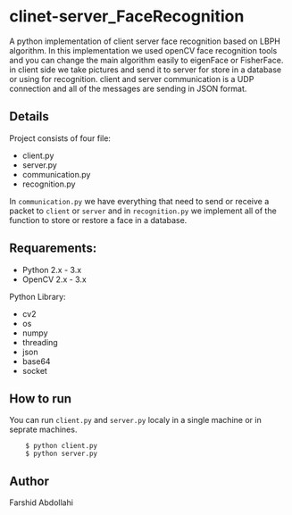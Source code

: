 # clinet-server_FaceRecognition
A python implementation of client server face recognition based on LBPH algorithm.
In this implementation we used openCV face recognition tools and you can change the main algorithm easily to eigenFace or FisherFace.
in client side we take pictures and send it to server for store in a database or using for recognition. client and server communication is a UDP connection and all of the messages are sending in JSON format.

## Details
Project consists of four file:
* client.py
* server.py
* communication.py
* recognition.py

In `communication.py` we have everything that need to send or receive a packet to `client` or `server` and in `recognition.py` we implement all of the function to store or restore a face in a database.

## Requarements:
* Python 2.x - 3.x
* OpenCV 2.x - 3.x

Python Library:
* cv2
* os
* numpy
* threading
* json
* base64
* socket

## How to run
You can run `client.py` and `server.py` localy in a single machine or in seprate machines.
```
    $ python client.py
    $ python server.py
```
## Author
Farshid Abdollahi
